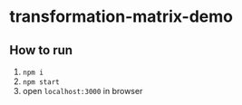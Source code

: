 # transformation-matrix-demo

## How to run

1. `npm i`
1. `npm start`
1. open `localhost:3000` in browser

